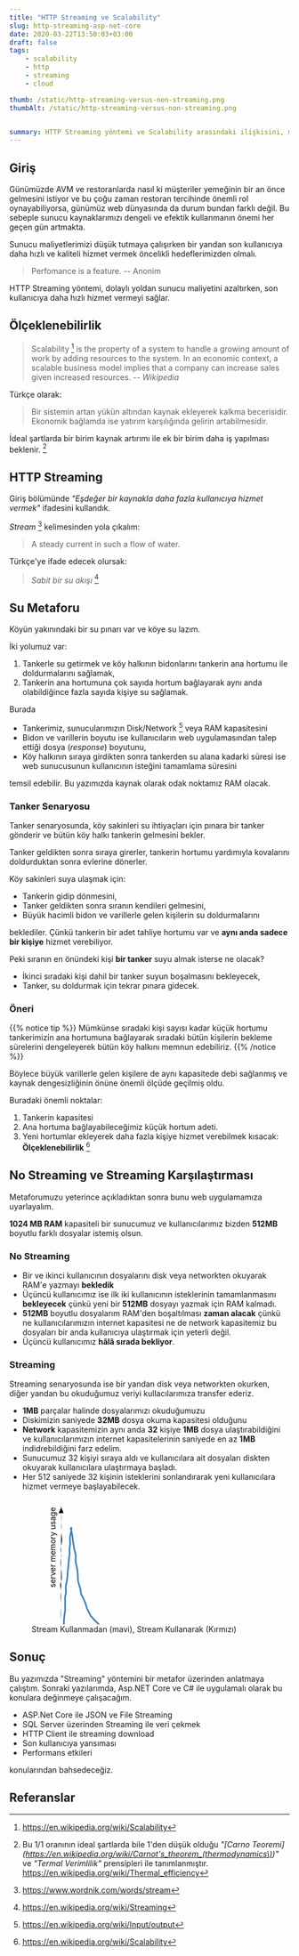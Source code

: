 ```yaml
---
title: "HTTP Streaming ve Scalability"
slug: http-streaming-asp-net-core
date: 2020-03-22T13:50:03+03:00
draft: false
tags:
    - scalability
    - http
    - streaming
    - cloud

thumb: /static/http-streaming-versus-non-streaming.png
thumbAlt: /static/http-streaming-versus-non-streaming.png


summary: HTTP Streaming yöntemi ve Scalability arasındaki ilişkisini, metaforla anlamaya çalışalım.
---
```


<link rel="stylesheet" href="/css/xkcd.css">

## Giriş

Günümüzde AVM ve restoranlarda nasıl ki müşteriler yemeğinin bir an önce gelmesini istiyor ve bu çoğu zaman restoran tercihinde önemli rol oynayabiliyorsa, günümüz web dünyasında da durum bundan farklı değil. Bu sebeple sunucu kaynaklarımızı dengeli ve efektik kullanmanın önemi her geçen gün artmakta.

Sunucu maliyetlerimizi düşük tutmaya çalışırken bir yandan son kullanıcıya daha hızlı ve kaliteli hizmet vermek öncelikli hedeflerimizden olmalı.

> Perfomance is a feature. -- Anonim

HTTP Streaming yöntemi, dolaylı yoldan sunucu maliyetini azaltırken, son kullanıcıya daha hızlı hizmet vermeyi sağlar.

## Ölçeklenebilirlik

> Scalability [^scalability] is the property of a system to handle a growing amount of work by adding resources to the system. In an economic context, a scalable business model implies that a company can increase sales given increased resources. -- *Wikipedia*

Türkçe olarak:

> Bir sistemin artan yükün altından kaynak ekleyerek kalkma becerisidir. Ekonomik bağlamda ise yatırım karşılığında gelirin artabilmesidir.

İdeal şartlarda bir birim kaynak artırımı ile ek bir birim daha iş yapılması beklenir. [^thermal-efficiency]

## HTTP Streaming

Giriş bölümünde *"Eşdeğer bir kaynakla daha fazla kullanıcıya hizmet vermek"* ifadesini kullandık.

*Stream* [^stream] kelimesinden yola çıkalım:

> A steady current in such a flow of water.

Türkçe'ye ifade edecek olursak:

> *Sabit bir su akışı* [^streaming] 

## Su Metaforu


Köyün yakınındaki bir su pınarı var ve köye su lazım. 

İki yolumuz var:

1. Tankerle su getirmek ve köy halkının bidonlarını tankerin ana hortumu ile doldurmalarını sağlamak,
2. Tankerin ana hortumuna çok sayıda hortum bağlayarak aynı anda olabildiğince fazla sayıda kişiye su sağlamak.

Burada

- Tankerimiz, sunucularımızın Disk/Network [^io] veya RAM kapasitesini
- Bidon ve varillerin boyutu ise kullanıcıların web uygulamasından talep ettiği dosya (*response*) boyutunu,
- Köy halkının sıraya girdikten sonra tankerden su alana kadarki süresi ise web sunucusunun kullanıcının isteğini tamamlama süresini

temsil edebilir. Bu yazımızda kaynak olarak odak noktamız RAM olacak.

### Tanker Senaryosu

Tanker senaryosunda, köy sakinleri su ihtiyaçları için pınara bir tanker gönderir ve bütün köy halkı tankerin gelmesini bekler.

Tanker geldikten sonra sıraya girerler, tankerin hortumu yardımıyla kovalarını doldurduktan sonra evlerine dönerler.

Köy sakinleri suya ulaşmak için:

- Tankerin gidip dönmesini,
- Tanker geldikten sonra sıranın kendileri gelmesini,
- Büyük hacimli bidon ve varillerle gelen kişilerin su doldurmalarını

beklediler. Çünkü tankerin bir adet tahliye hortumu var ve **aynı anda sadece bir kişiye**  hizmet verebiliyor.

Peki sıranın en önündeki kişi **bir tanker** suyu almak isterse ne olacak?

- İkinci sıradaki kişi dahil bir tanker suyun boşalmasını bekleyecek,
- Tanker, su doldurmak için tekrar pınara gidecek.

### Öneri



{{% notice tip %}}
Mümkünse sıradaki kişi sayısı kadar küçük hortumu tankerimizin ana hortumuna bağlayarak sıradaki bütün kişilerin bekleme sürelerini dengeleyerek bütün köy halkını memnun edebiliriz.
{{% /notice %}}

Böylece büyük varillerle gelen kişilere de aynı kapasitede debi sağlanmış  ve kaynak dengesizliğinin önüne önemli ölçüde geçilmiş oldu.

Buradaki önemli noktalar:

1. Tankerin kapasitesi
2. Ana hortuma bağlayabileceğimiz küçük hortum adeti.
3. Yeni hortumlar ekleyerek daha fazla kişiye hizmet verebilmek kısacak: **Ölçeklenebilirlik** [^scalability]

## No Streaming ve Streaming Karşılaştırması

Metaforumuzu yeterince açıkladıktan sonra bunu web uygulamamıza uyarlayalım.

**1024 MB RAM** kapasiteli bir sunucumuz ve kullanıcılarımız bizden **512MB** boyutlu farklı dosyalar istemiş olsun.

### No Streaming

- Bir ve ikinci kullanıcının dosyalarını disk veya networkten okuyarak RAM'e yazmayı **bekledik**
- Üçüncü kullanıcımız ise ilk iki kullanıcının isteklerinin tamamlanmasını **bekleyecek** çünkü yeni bir **512MB** dosyayı yazmak için RAM kalmadı.
- **512MB** boyutlu dosyalarım RAM'den boşaltılması **zaman alacak** çünkü ne kullanıcılarımızın internet kapasitesi ne de network kapasitemiz bu dosyaları bir anda kullanıcıya ulaştırmak için yeterli değil.
- Üçüncü kullanıcımız **hâlâ sırada bekliyor**.

### Streaming

Streaming senaryosunda ise bir yandan disk veya networkten okurken, diğer yandan bu okuduğumuz veriyi kullacılarımıza transfer ederiz.

- **1MB** parçalar halinde dosyalarımızı okuduğumuzu
- Diskimizin saniyede **32MB** dosya okuma kapasitesi olduğunu
- **Network** kapasitemizin aynı anda **32** kişiye **1MB** dosya ulaştırabildiğini ve kullanıcılarımızın internet kapasitelerinin saniyede en az **1MB** indidrebildiğini farz edelim.
- Sunucumuz 32 kişiyi sıraya aldı ve kullanıcılara ait dosyaları diskten okuyarak kullanıcılara ulaştırmaya başladı.
- Her 512 saniyede 32 kişinin isteklerini sonlandırarak yeni kullanıcılara hizmet vermeye başlayabilecek.


<figure>

<div id="plot">
<svg class="xkcd" width="640" height="340"><g transform="translate(20, 20)"><path class="x axis" d="M0,287.03448745695687L3.0150753768844223,286.9711915959499L6.030150753768845,286.91119959167065L9.045226130653266,286.86086446497444L12.06030150753769,286.82619244342635L15.075376884422111,286.8103469117577L18.090452261306535,286.8116579694019L21.105527638190953,286.823743179197L24.12060301507538,286.838020776829L27.1356783919598,286.8468614674283L30.150753768844222,286.8451914125606L33.165829145728644,286.8300631966767L36.18090452261307,286.79977673090184L39.19597989949749,286.7542019173065L42.211055276381906,286.6963161542805L45.226130653266324,286.6334256141091L48.24120603015075,286.5765515151895L51.25628140703517,286.53775339073763L54.271356783919586,286.52631240691903L57.286432160804004,286.5451997972017L60.30150753768842,286.58901442812027L63.31658291457284,286.6443123245863L66.33165829145726,286.6925523790324L69.34673366834167,286.71496341824866L72.3618090452261,286.69783875353227L75.3768844221105,286.63671636370833L78.39195979899493,286.5384400006561L81.40703517587934,286.42049149928107L84.42211055276377,286.3070459914486L87.43718592964818,286.22188399664753L90.4522613065326,286.180192487541L93.46733668341702,286.183467665596L96.48241206030144,286.22122881666235L99.49748743718587,286.27911380223026L102.51256281407028,286.3479909749926L105.5276381909547,286.42769275563586L108.54271356783912,286.52309299809326L111.55778894472354,286.63615654765005L114.57286432160795,286.7600784442454L117.58793969849238,286.87944033603986L120.60301507537679,286.97576467659593L123.61809045226121,287.03488999901367L126.63316582914563,287.0520900689189L129.64824120603004,287.0325457333224L132.66331658291446,286.9873829613866L135.6783919597989,286.9280808676034L138.6934673366833,286.86308481982866L141.7085427135677,286.7987909550595L144.72361809045213,286.74355896099837L147.73869346733656,286.7105694430428L150.75376884422099,286.715745232197L153.76884422110544,286.77059943988485L156.78391959798986,286.8740698210819L159.7989949748743,287.0089717065357L162.81407035175874,287.1462161799545L165.82914572864317,287.2551764792366L168.8442211055276,287.31491993807725L171.85929648241205,287.3209794578546L174.87437185929647,287.28542257531456L177.8894472361809,287.23143573689134L180.90452261306535,287.1852675303996L183.91959798994978,287.1679558173629L186.9346733668342,287.1885255186773L189.94974874371866,287.24036633936413L192.96482412060308,287.3025764605792L195.9798994974875,287.3468930326153L198.99497487437196,287.3481960350085L202.0100502512564,287.2940564678414L205.0251256281408,287.18865287897154L208.04020100502527,287.04926808352883L211.0552763819097,286.8978114420065L214.07035175879412,286.752432463711L217.08542713567857,286.6236014090158L220.100502512563,286.5154939062966L223.11557788944742,286.4299370747222L226.13065326633188,286.3690484847554L229.1457286432163,286.3347144534252L232.16080402010076,286.32628136126186L235.17587939698518,286.33936645294546L238.1909547738696,286.36728690455226L241.20603015075406,286.4037542144013L244.22110552763849,286.4441546318959L247.2361809045229,286.4843635716632L250.25125628140736,286.51891489163984L253.2663316582918,286.5412520284463L256.28140703517624,286.5466775065185L259.29648241206064,286.5357398131869L262.3115577889451,286.5152672446384L265.32663316582955,286.4962310225404L268.34170854271395,286.4900105877068L271.3567839195984,286.5051108296723L274.37185929648285,286.5451848655334L277.38693467336725,286.6081722563993L280.4020100502517,286.6863168028655L283.41708542713616,286.76733090779004L286.43216080402055,286.83686806202917L289.447236180905,286.8820077824698L292.46231155778946,286.8948929878677L295.47738693467386,286.8754647273351L298.4924623115583,286.8317901703667L301.5075376884427,286.77694905346374L304.52261306532716,286.72331174961164L307.53768844221156,286.67741425553294L310.552763819096,286.6390138914138L313.56783919598047,286.60498134538966L316.58291457286487,286.57485910537633L319.5979899497493,286.5538081995875L322.6130653266338,286.5510429208942L325.62814070351817,286.575033376862L328.6432160804026,286.62825026266216L331.6582914572871,286.703933155234L334.67336683417153,286.7867079178021L337.68844221105593,286.8577931534533L340.7035175879404,286.9031514134303L343.71859296482484,286.9201111375352L346.73366834170923,286.91766387348275L349.7487437185937,286.909346714157L352.76381909547814,286.9031831454354L355.77889447236254,286.8957370422822L358.793969849247,286.8744300696918L361.80904522613145,286.826242983336L364.82412060301584,286.7467222977671L367.8391959799003,286.6437808751066L370.85427135678475,286.53481661229006L373.86934673366915,286.4397138109366L376.8844221105536,286.373853773394L379.89949748743805,286.3443390468064L382.91457286432245,286.35029533027694L385.9296482412069,286.38589974439105L388.94472361809136,286.44376260925065L391.95979899497576,286.51680781499743L394.9748743718602,286.59815598160577L397.98994974874466,286.6798561284606L401.00502512562906,286.7518899742144L404.0201005025135,286.8026786763306L407.03517587939797,286.82154810060604L410.05025125628237,286.8024417417233L413.0653266331668,286.74709802453333L416.0804020100513,286.6658045958083L419.09547738693567,286.57488495782013L422.1105527638201,286.4916928368712L425.1256281407046,286.42902557713234L428.140703517589,286.39099000392525L431.1557788944734,286.3719991146633L434.1708542713579,286.35956352647577L437.1859296482423,286.3401514476861L440.20100502512673,286.30567359755037L443.2160804020112,286.2573734414512L446.2311557788956,286.20508568401084L449.24623115578004,286.16244769945354L452.2613065326645,286.14074887013095L455.2763819095489,286.14432698009597L458.29145728643334,286.1690163610786L461.3065326633178,286.203772293975L464.3216080402022,286.23485937035605L467.33668341708665,286.2513910013268L470.3517587939711,286.2500201214459L473.3668341708555,286.23610451395814L476.38190954773995,286.2201308347261L479.3969849246244,286.21139300303537L482.4120603015088,286.2133919300313L485.42713567839326,286.2244759268287L488.4422110552777,286.24288257107304L491.4572864321621,286.2712871621571L494.47236180904656,286.3160941883311L497.487437185931,286.38136114809356L500.5025125628154,286.4622295626051L503.51758793969987,286.5435884923132L506.5326633165843,286.605875096878L509.5477386934687,286.6347865353369L512.5628140703532,286.629245209239L515.5778894472376,286.6031327542275L518.5929648241221,286.57968195457306L521.6080402010065,286.5809802630303L524.6231155778909,286.61754566988515L527.6381909547754,286.68325036562305L530.6532663316598,286.7582643291682L533.6683417085442,286.81827293655306L536.6834170854287,286.8447714081987L539.6984924623131,286.83140679653184L542.7135678391975,286.7845158730626L545.728643216082,286.71923462475775L548.7437185929664,286.6539742984242L551.7587939698508,286.6052371267107L554.7738693467353,286.5834424381597L557.7889447236197,286.5898404685326L560.8040201005041,286.6152732308958L563.8190954773886,286.64248047331546L566.834170854273,286.6528828744279L569.8492462311574,286.63569916870165L572.8643216080419,286.5942734141698L575.8793969849263,286.54507398072894L578.8944723618107,286.5095054297281L581.9095477386952,286.503736683636L584.9246231155796,286.5327476929675L587.939698492464,286.5910273835788L590.9547738693485,286.667575374331L593.9698492462329,286.7511211194598L596.9849246231173,286.833100692941L600.0000000000017,286.9083151280765"></path><path class="y axis" d="M33.035905283424206,0L32.91593107787072,1.5075376884421985L32.852785388368986,3.015075376884454L32.85898703780148,4.5226130653265955L32.9335414767041,6.030150753768851L33.05822886577535,7.537688442211049L33.20127417833776,9.045226130653248L33.32793025882497,10.552763819095503L33.411932696688424,12.060301507537702L33.44121305860143,13.5678391959799L33.41702137506436,15.075376884422099L33.350502011833335,16.582914572864354L33.26054462686991,18.090452261306552L33.172504894848885,19.59798994974875L33.114785502725326,21.10552763819095L33.111153263004056,22.613065326633148L33.17037472261068,24.120603015075403L33.278476188667504,25.6281407035176L33.400064686798025,27.1356783919598L33.491007854473594,28.643216080402L33.51723403400944,30.150753768844197L33.4690716660014,31.658291457286452L33.363040112340414,33.16582914572865L33.232030011884255,34.67336683417085L33.11227772943359,36.18090452261305L33.03482005508896,37.688442211055246L33.022480555413615,39.1959798994975L33.088536505227935,40.7035175879397L33.23432394830167,42.2110552763819L33.447394204623784,43.7185929648241L33.703550568353904,45.226130653266324L33.973644568291554,46.73366834170855L34.23170792451645,48.24120603015075L34.459134553793035,49.74874371859295L34.642064808068,51.256281407035175L34.76505933660205,52.76381909547737L34.80833854560761,54.2713567839196L34.75386285918127,55.77889447236183L34.59701834846209,57.286432160804L34.35396010652386,58.793969849246224L34.05693849967657,60.30150753768845L33.74049525284685,61.80904522613065L33.429491268604544,63.31658291457288L33.137183650684285,64.82412060301505L32.87173286002944,66.3316582914573L32.64305501921286,67.8391959798995L32.464671166421574,69.3467336683417L32.35177791723104,70.85427135678393L32.318835867630504,72.36180904522612L32.37659946519449,73.86934673366835L32.525920770928934,75.37688442211055L32.749006640246705,76.88442211055278L33.00474236996823,78.39195979899498L33.23535154534245,79.89949748743717L33.38456528441676,81.40703517587943L33.41818819577059,82.9145728643216L33.33518096815687,84.42211055276383L33.16366170926201,85.92964824120602L32.94608903591626,87.43718592964822L32.72352497570506,88.94472361809048L32.52706169472797,90.45226130653265L32.37748402133072,91.95979899497488L32.28808535862262,93.4673366834171L32.264964979365416,94.97487437185927L32.30412951231463,96.48241206030153L32.39036853515947,97.9899497487437L32.502665824305026,99.49748743718592L32.62468628724875,101.00502512562815L32.75290412594874,102.51256281407032L32.89567540962666,104.02010050251258L33.06363609923579,105.52763819095478L33.258426646354714,107.03517587939697L33.46731485604654,108.5427135678392L33.66668638570111,110.05025125628137L33.832249768771966,111.55778894472363L33.95066714437946,113.06532663316582L34.02658509492519,114.57286432160802L34.080175924699276,116.08040201005025L34.13450047107109,117.58793969849245L34.19829909336968,119.0954773869347L34.25447916563893,120.60301507537687L34.26283296367038,122.1105527638191L34.176992579618535,123.6180904522613L33.966050365256905,125.1256281407035L33.628557507568495,126.63316582914575L33.193277150532765,128.14070351758792L32.71059761312935,129.64824120603015L32.242213643384495,131.15577889447238L31.852520936709368,132.66331658291458L31.599222981428053,134.1708542713568L31.520550396634658,135.67839195979897L31.621891201734332,137.1859296482412L31.869502826855005,138.69346733668343L32.1976830905356,140.20100502512562L32.52872627099246,141.70854271356785L32.79713501834885,143.21608040201005L32.96650303505709,144.72361809045225L33.03173707367037,146.23115577889448L33.008509167603805,147.7386934673367L32.91932412419135,149.2462311557789L32.78592712135797,150.7537688442211L32.63062379106695,152.2613065326633L32.48073544228724,153.76884422110552L32.36812320520845,155.27638190954775L32.32062195480569,156.78391959798995L32.35018044394184,158.29145728643215L32.44637636108919,159.79899497487438L32.58100460340685,161.30653266331657L32.7215642985386,162.8140703517588L32.84522003403899,164.32160804020103L32.944719896642944,165.8291457286432L33.02406400178326,167.33668341708542L33.08897091231547,168.84422110552762L33.13979948210661,170.35175879396985L33.17094991717311,171.85929648241208L33.17504429063877,173.36683417085425L33.147383811283305,174.87437185929647L33.08794922511082,176.3819095477387L33.0013571818753,177.8894472361809L32.89668171346123,179.39698492462313L32.78761889653509,180.9045226130653L32.691537704769225,182.41206030150752L32.62573678371763,183.91959798994975L32.601251953726184,185.42713567839195L32.617544918223686,186.93467336683418L32.66221971330925,188.4422110552764L32.717193106456484,189.9497487437186L32.768145124861526,191.4572864321608L32.81131063196086,192.964824120603L32.8532877729512,194.47236180904525L32.90417473134313,195.97989949748745L32.96846729229886,197.48743718592965L33.03903507839152,198.99497487437185L33.09781487863004,200.50251256281408L33.12332733533165,202.0100502512563L33.10188483925588,203.5175879396985L33.03669528989198,205.0251256281407L32.94940136828315,206.5326633165829L32.87232852853043,208.04020100502512L32.83523169533623,209.54773869346735L32.85364168360399,211.05527638190955L32.924176102012325,212.56281407035175L33.027064662900706,214.07035175879395L33.13236054497305,215.5778894472362L33.20688099194824,217.0854271356784L33.221621562942644,218.5929648241206L33.1602719418713,220.1005025125628L33.02682178082271,221.60804020100502L32.847705943267954,223.11557788944725L32.665248821419596,224.62311557788945L32.52408664518499,226.13065326633168L32.45674126440087,227.63819095477385L32.474655204651754,229.14572864321607L32.567526132642556,230.6532663316583L32.70960803103224,232.1608040201005L32.86961149236237,233.66834170854273L33.02071568167175,235.1758793969849L33.14746318827333,236.68341708542712L33.24665509954467,238.19095477386935L33.321625185810355,239.69849246231155L33.37358488125186,241.20603015075378L33.39655767920998,242.71356783919597L33.380137113745036,244.22110552763817L33.31779882967038,245.7286432160804L33.21404319990277,247.23618090452263L33.08552737076263,248.74371859296483L32.95719349918004,250.25125628140702L32.85745364660076,251.75879396984925L32.8141545566861,253.26633165829145L32.84929964163837,254.77386934673368L32.970860165357,256.2814070351759L33.164429331055324,257.7889447236181L33.39101672171392,259.2964824120603L33.59531065631124,260.8040201005025L33.722470354797046,262.3115577889447L33.73592240108792,263.81909547738695L33.628282713911375,265.32663316582915L33.42222623086536,266.83417085427135L33.16358100030525,268.34170854271355L32.911059913471384,269.8492462311558L32.72522163926616,271.356783919598L32.65708243044413,272.8643216080402L32.736849800438314,274.3718592964824L32.96541185733086,275.8793969849246L33.31255496222581,277.38693467336685L33.72418902923721,278.89447236180905L34.13683248979788,280.40201005025125L34.49391751694945,281.90954773869345L34.75762993677051,283.4170854271357L34.91265868297846,284.9246231155779L34.9624518328125,286.4321608040201L34.92162223511877,287.9396984924623L34.80850682550727,289.4472361809045L34.64029134403726,290.95477386934675L34.431162952947005,292.46231155778895L34.19263438819457,293.96984924623115L33.93467245179041,295.4773869346734L33.666506145251056,296.98492462311555L33.39671061491771,298.4924623115578L33.13280749081813,300"></path><path class="x axis arrow" d="M593.496292441772,291.0744631004807L596.4521340890795,289.84686413004795L599.4273031949833,288.63134482123786L602.4260324625266,287.43055061345245L605.4481480773192,286.24437287269785L605.4886925368783,286.9088474888244L602.5398198592522,285.6768929123406L599.5939065612263,284.4430887236068L596.6459538462052,283.210559170495L593.6941913541568,281.98041072802516"></path><path class="x axis arrow" d="M6.0763635921925765,291.3415530792529L3.099781942933772,290.12691661003964L0.11107769955785034,288.9198567621496L-2.905609803842972,287.7302864517751L-5.965841336851308,286.5679311599053L-6.079491498659473,286.5395981377111L-3.2467809295821723,285.2350422433844L-0.4582139934682491,283.90289657845557L2.3017802834895016,282.5528930015542L5.04999465031256,281.1955269808186"></path><path class="y axis arrow" d="M37.449225221875395,6.068410811145782L36.84762626577576,4.3457135638986415L36.226329479431165,2.6249860996759367L35.57915827843978,0.9068460769179296L34.9009422064579,-0.8081894587410829L34.191156859927474,-2.520068066945157L33.45811943635327,-4.229621467444815L32.72018251368397,-5.938684918035108L33.98008841133734,-5.935324492199641L33.290174127894524,-4.221458777686735L32.55569725336015,-2.512049322283076L31.78368139648175,-0.8063937651137394L30.989718126038547,0.8970670506990928L30.190762000038347,2.6000285809562342L29.40014976804036,4.303824500613587L28.625986004120442,6.009265267078717"></path><path class="y axis arrow" d="M37.54489294098176,293.94115596076483L37.025015481810215,295.67202535770485L36.509651653834254,297.4033461177644L35.97928265462181,299.1331663607003L35.40955935671182,300.85905117376643L34.780044990387054,302.5789568799911L34.085435549333056,304.29235307874285L33.34157548590391,306.00082421525707L33.40141976372918,305.99319135696044L32.77980019234206,304.272496171242L32.13111781729309,302.55450726588975L31.46003012227161,300.83875889253477L30.78316382067552,299.1235883798372L30.117926682331667,297.40725495081443L29.47509361691565,295.68868111449893L28.857212013516808,293.96761213198164"></path><path d="M33.333333333333336,259.89900419055704L51.11111111111111,32.90382274369745L68.88888888888889,151.73946869389047L86.66666666666667,191.35135067728817L104.44444444444444,211.157291668987L122.2222222222222,223.0408562640063L140,230.96323266068583L157.77777777777777,236.62207294402836L175.55555555555554,240.86620315653528L193.33333333333331,244.1671933218184L211.1111111111111,246.8079854540449L228.88888888888886,248.96863356223025L246.66666666666669,250.76917365238467L264.4444444444444,252.29270757482305L282.2222222222222,253.59859379405594L299.99999999999994,254.73036185072445L317.7777777777778,255.7206589003094L335.55555555555554,256.59445041464903L353.33333333333326,257.37115398295094L371.1111111111111,258.0660992809053L388.8888888888888,258.69155004906423L406.66666666666663,259.25743407739844L424.4444444444444,259.7718741031569L442.2222222222221,260.24158021363195L460.00000000000006,260.6721441482341L477.7777777777777,261.0682629680681L495.55555555555554,261.4339111094533L513.3333333333333,261.7724742033285L531.1111111111111,262.0868542190697L548.8888888888888,262.379552854415L566.6666666666666,262.652738247404" class="bgline" style="stroke: white; stroke-width: 6px; fill: none;"></path><path d="M33.39039359229143,259.90012139995906L33.579263379830664,258.39823486065467L33.75047328358004,256.8960025502555L33.902265899040486,255.39339005971988L34.03707615646391,253.8904450636819L34.162335431375226,252.38731306450632L34.28867851419091,250.88420228571073L34.425249533963736,249.3812917644594L34.57466836233274,247.87863279644003L34.73200458871346,246.3761288468461L34.88976881853971,244.8736332773311L35.045392887877554,243.3710958046165L35.20415864794517,241.86861984452884L35.37329271989101,240.36634689045138L35.55010708177421,238.86422431234988L35.71289501557533,237.3618271042762L35.82291638973878,235.85839675514052L35.839431619637104,234.35313560562943L35.74179965801158,232.84563951505933L35.54732701465789,231.33624733565085L35.31416325170598,229.8260976047805L35.12550097266741,228.31681918920276L35.061244593540394,226.8099765747165L35.170192302132705,225.3065252037822L35.45488324686671,223.8065147915702L35.87377229226261,222.30913190651162L36.35717752098068,220.81301221387287L36.82920955676945,219.3166698401895L37.2281592751187,217.8188965537543L37.52003029115222,216.3190267235044L37.702462551488495,214.81701414085484L37.799125183645,213.31332223468382L37.84722773685517,211.80867954809653L37.882599647543415,210.30378760232645L37.927198951631304,208.79907632399198L37.98367801121138,207.29459764492668L38.039665384111686,205.7901093388987L38.0800813525544,204.28531615308606L38.100432016234734,202.78013009932044L38.11247653224676,201.2747814156187L38.13835806270016,199.76970365327116L38.19776045332976,198.26528221146683L38.29752869050695,196.7616511113838L38.43058759385185,195.25867182476813L38.58347674533129,193.75608080382224L38.74594826348508,192.25367740049916L38.9161180912357,190.7514247259673L39.09896624769391,189.24942028634172L39.30027023362315,187.74777720200234L39.51992867944593,186.246493488187L39.74823058379255,184.74537900867415L39.96702578054328,183.24407839290294L40.155256314085044,181.74217933734664L40.29564249213399,180.23934351485718L40.37882378954745,178.73538765135046L40.40397604805434,177.23029561024765L40.378549009190685,175.72421325351004L40.31935786694392,174.2174698136572L40.25285361203511,172.7105831869634L40.20941879338246,171.2041482475131L40.2104905196097,169.6985847224465L40.25509227151784,168.19387349203907L40.31624872838758,166.6894863939151L40.352929727548315,165.18462007939826L40.33320431410895,163.67864935744203L40.25618532755264,162.1715568579171L40.15951076523591,160.66407951271424L40.10608595761768,159.15744897461437L40.15549796469172,157.65283192643452L40.33511287477664,156.15076418157142L40.62673329694488,154.65088944482747L40.97511820618759,153.15212612643L41.31155660423983,151.65312890172248L41.57837222686372,150.1527685002484L41.74338231241775,148.65041480071952L41.80215052888701,147.14598094212374L41.77258659626276,145.6398175872153L41.6874226460384,144.13256561365088L41.58696811389751,142.62501425865727L41.512021272273984,141.11796233062364L41.49668355308875,139.61207751737797L41.56236440132483,138.1077790044211L41.71488078689943,136.6051806849178L41.945473992545715,135.10411106786097L42.23475242559875,133.60419047622074L42.557729883373995,132.1049296934903L42.8886173276768,130.60582378407236L43.204887903096434,129.10643168416672L43.4903762358084,127.60643688438552L43.7367939230855,126.10567710222927L43.943297899933846,124.60413583093543L44.114524933631,123.10190385593151L44.257977970197345,121.59912808089419L44.3814622872707,120.09596132899188L44.4909180209487,118.59251990491754L44.58948752723286,117.08886533432366L44.67882410893859,115.58502998799668L44.76240403719501,114.08108192946901L44.848602403323945,112.57718513855673L44.95054628521322,111.07359663643541L45.08128541106366,109.57057192981512L45.24631102471881,108.06821853431816L45.43805756515273,106.56638832029935L45.637078464164645,105.06470053433725L45.82102127980976,103.56271752755404L45.976890309731104,102.06018485103684L46.108331917124815,100.55717389863005L46.232002241830585,99.05401078865788L46.365118236579434,97.55103261986145L46.513188013974876,96.04834723814434L46.66687652057637,94.54577186814495L46.80979059660973,93.04298554054816L46.931345399796605,91.53978100979424L47.036383019189735,90.0362530814013L47.14589741779643,88.53281280595493L47.28802863497529,87.03001115039982L47.48265626395463,85.52823734655632L47.72657273780635,84.02742859197676L47.98764865170018,82.52695581007058L48.21388525962418,81.02580089315663L48.355301064503024,79.52298523021071L48.38805331780598,78.01804199294784L48.32736533667139,76.51126924578881L48.221939642327335,75.0036205580937L48.13356842436967,73.49630578793966L48.11341404140059,71.99032666698906L48.18598922379506,70.48616314141358L48.34549278611846,68.98370162710017L48.56238359583943,67.48236372444774L48.79521519514499,65.98133793394354L49.003452469846955,64.47983059969619L49.15797808719239,62.97727161987814L49.246533961147684,61.47342098771023L49.27237097467607,59.9683423537451L49.247593547707744,58.46227271606156L49.18633895681202,56.955488874985974L49.10304959449794,55.44827360485189L49.01655077978315,53.94099549535355L48.954582538616386,52.434197681386706L48.951771678759854,50.928558137357726L49.03870555855824,49.42467574741042L49.22752303400887,47.92278818386325L49.503836073037014,46.42261373673111L49.831502739781236,44.923444766208405L50.16814267284923,43.42445148744889L50.481997537999604,41.925012089226016L50.76058818819736,40.424882236504345L51.00759753312602,38.924134038688976L51.23174927769244,37.42293830126374L51.435119044848236,35.92133566381767L51.60792704131755,34.41913464322067L51.73327967623374,32.91600447198414L50.541577581107994,32.925123255956294L50.87132882813733,34.42545556495912L51.22900182006986,35.924743602750084L51.57993984561635,37.42428352779007L51.89761281069468,38.92506756365225L52.17585430915622,40.42732633347441L52.42726521186393,41.93058856561032L52.66959438204776,43.434190453876624L52.9111230978772,44.937822279077125L53.14595753373098,46.441704469857825L53.36152619643438,47.946307199141614L53.55086163548816,49.451891049066234L53.7198961420332,50.958234152378054L53.885507189548896,52.464705292806514L54.06733547821579,53.97056990960513L54.27924762913787,55.47530939216142L54.52424550610143,56.97881147098988L54.79373139520841,58.48139769995987L55.07077413189145,59.983701303384635L55.33640695355648,61.486431636794435L55.57710457539898,62.990094544849086L55.790496524122105,64.4947786830761L55.9871474909132,66.00008893279983L56.18818496635273,67.50523512742168L56.41989952642411,69.00923400132791L56.706344792125996,70.51118595085686L57.06073767988949,72.0105966643032L57.47750023222449,73.50767475686811L57.9286308028925,75.00346748806751L58.368380440796884,76.49968586531776L58.74677777241967,77.99819881432401L59.027043862314194,79.50038186457508L59.19811129408313,81.00664893663253L59.27520335947137,82.51643068050157L59.28875735199087,84.02858874363673L59.269546213236595,85.54197222027886L59.23981868760293,87.05574900901914L59.214770971186056,88.56935077323789L59.21007904654035,90.0821912323371L59.246717754056306,91.59348592882412L59.347270259114794,93.10239025396979L59.525685977346335,94.60838250065248L59.778604383026355,96.11158835228773L60.08575763112342,97.6127658247936L60.4200472133177,99.11292840039411L60.75980369256905,100.61288651444553L61.09393405585881,102.11305504482141L61.417097086671546,103.61363375262772L61.72147137751555,105.11491515793108L61.99453639455256,106.6173675277789L62.22549656356782,108.12139461585528L62.41355397151474,109.62702626404959L62.56883522411251,111.13388373805051L62.70420688814716,112.64148582920373L62.82550630180622,114.14961422148914L62.92920662591869,115.65840081843305L63.00931263025757,117.16806984120629L63.06685996431343,118.67858255659397L63.11369207205723,120.18949602065999L63.16797171188363,121.70013094757223L63.24608395082543,123.20987453702514L63.35781454770907,124.71836080235627L63.50806681506738,126.22540636003637L63.70234858669902,127.73080521748528L63.950191925788296,129.23420087623893L64.26250104153758,130.73518551967268L64.64400749119038,132.2335821878926L65.08642713055615,133.72970070728394L65.56795856915264,135.22435644825214L66.05982132355234,136.71862579876682L66.53489574828538,138.21352303157997L66.9724909014068,139.7098219864031L67.35826563297351,141.2080590211924L67.68391974615975,142.70854456270058L67.9506908244691,144.21123232539534L68.17404680349775,145.71554380961956L68.3821158683482,147.22042702331316L68.60468362541346,148.72476798698105L68.85906038877228,150.22791929614607L69.14372604390616,151.72993780297978L69.21227219870904,151.70318515766874L69.97154916213924,153.21824617014076L70.72603624115025,154.7338446065909L71.47660883165045,156.24988224779085L72.22504638926021,157.7661594392114L72.96928821778721,159.2829073905121L73.70342209017585,160.80078945226785L74.42021052251724,162.32061766858112L75.1123290754988,163.84321383993154L75.77137144622068,165.36952115165514L76.38706526701584,166.90069216114446L76.94960515129415,168.43782703061774L77.45537737812194,169.9813312187689L77.9131035665952,171.53022616185388L78.34639913633184,173.08186221498676L78.79021472491358,174.63231792431944L79.28154866136197,176.1774420854749L79.84776636040128,177.7141643049411L80.49782577677858,179.24147950216604L81.22091556453172,180.76060070778834L81.99345466089224,182.2741737118631L82.79034884497139,183.78501408045364L83.59379536947029,185.2951192778905L84.39506943425654,186.80546822482918L85.1900116992295,188.31652759831405L85.97343779244895,189.82887908373624L86.73785645758458,191.343363198408L86.78574657095264,191.32462919915844L88.18560244855992,192.84090727175985L89.5786058822286,194.35872302976622L90.9851471721545,195.87350089878473L92.4237674195455,197.381080263862L93.90130553755385,198.87992647589556L95.40749804283209,200.37234265603297L96.91770584524035,201.86385780526098L98.4029229063189,203.36098086584815L99.84155022764195,204.86855864353817L101.22574113181892,206.38835192928516L102.55892850504407,207.91959038493755L103.84788873483548,209.4607533921177L105.09657624158972,211.01095358062844L104.87847200381549,210.9949656800501L106.68514032218752,212.37843310352878L108.47198805636154,213.76931341096332L110.25636635617565,215.16111728503768L112.05888632743601,216.54613618729417L113.89851364671955,217.91727696860045L115.78858269781622,219.26955257919704L117.73418617136957,220.60105835651763L119.73078038585435,221.9134936341208L121.76450851663151,223.21204085426058L121.90513816510088,223.21874007127974L124.50823253997278,224.31493415815586L127.1060052615883,225.41411368665536L129.70540802671127,226.5123787625401L132.32129148877783,227.60139818556718L134.96462813218562,228.6750164040585L137.63049878590257,229.73599306755233L140.2948944935319,230.79779717417895L140.31074221364875,230.7191762046005L143.2992455695227,231.6422568665618L146.24130952038888,232.6018109657038L149.15916761774398,233.58037630491864L152.08510502506928,234.55259616652427L155.0438127969143,235.49907823429945L158.03949984270923,236.41651683725902L158.03030555183688,236.35762637752634L161.03095804343442,237.02551301594255L164.00970306373324,237.71634111332216L166.96112705118372,238.4357797402047L169.89165828103413,239.1770972199488L172.81426829446562,239.92670978126284L175.7418091878599,240.67115873520407L175.68789985521872,240.68801514083682L179.23716304363506,241.35668520039886L182.7954750655195,242.0131719344669L186.3579386691255,242.66406898986457L189.9196093080804,243.31603369077524L193.4765732067755,243.97433553434655L193.44544573232176,243.97850852426964L196.98804242479926,244.52847667451366L200.52240931993376,245.09229554652916L204.0510129250924,245.6658140165564L207.57999180017674,246.238700908537L211.11782420061064,246.79668734656914L211.1153675875729,246.7992298991297L214.685069182222,247.2022611754036L218.26748241273626,247.57914466797024L221.8570501797476,247.94131130781705L225.4487392690709,248.29911439622384L229.0401471815892,248.65749586418437L229.04556159297903,248.58190341770452L232.62901014284125,248.87316050358297L236.20695445139236,249.17800423207473L239.77271130971656,249.51293140372286L243.31935883777308,249.89502795372016L246.84354250831035,250.33257418089934L246.77386345162213,250.45645980444164L250.27729358030854,250.9132265860523L253.78254464559166,251.36468134183812L257.29940928668213,251.78225704070462L260.8336820353214,252.14904990779797L264.3857469079255,252.46393969262593L264.4024977840805,252.43546855879828L267.9722964946632,252.64817074386895L271.54230507202146,252.86015866975652L275.10953886538647,253.08159027697056L278.6742188485678,253.31171350472218L282.2386726098563,253.5426066545545L282.245890431777,253.50564891736826L285.81230748335815,253.6893495174382L289.3776549175352,253.8772504968183L292.93815278115596,254.0841957024335L296.49069878506555,254.32236779990887L300.03431028095133,254.59562564160186L300.01309464900623,254.6715931812101L303.5481255308285,254.96176714623633L307.08324454334917,255.25154558146318L310.6216687054317,255.52649053453985L314.1653697430256,255.77775291675545L317.71480321186124,256.0032881980004L317.72126922466157,256.00808344133503L321.27991843791017,256.1671061945651L324.84262296315467,256.30550204930194L328.4101708999097,256.4192624240335L331.9832823370189,256.5047246660468L335.5616539690696,256.5634315049689L335.5843966862261,256.4294160203039L339.16388960354647,256.4477826310349L342.74089983124657,256.48035566045667L346.3125373069847,256.54367259087616L349.87637863844566,256.6516005306115L353.4308577854027,256.813100657478L353.411166095027,256.8733833147794L356.9502331444364,257.11782275982347L360.48545534451455,257.3868515060698L364.0208645247763,257.6546844415939L367.5601556134065,257.89769106901485L371.10550370044734,258.1019608447507L371.102333715652,258.1284713307469L374.65783661548664,258.25393565519715L378.2142892558396,258.372651136757L381.7693106918168,258.50153673667046L385.3220157118727,258.64688275584797L388.8734551862237,258.8012217251724L388.87223788937433,258.8223267428409L392.428396810193,258.9307647270222L395.9888826090861,259.00521947743755L399.5528976720194,259.05195544242764L403.11809311540793,259.08942071749937L406.68163182361496,259.13989796517507L406.6841756731378,259.1061670634761L410.2399059894563,259.20754524345267L413.79298808380076,259.3318024274932L417.34511381522117,259.46432199718015L420.8974943185979,259.5946404943433L424.45018938372334,259.72224137206297L424.44653122144956,259.75212864049314L427.9974385547109,259.8900521853451L431.54663586555563,260.04415627258345L435.0949126899626,260.20697016951584L438.6436911564039,260.3650374384973L442.1942957004762,260.5058260295971L442.19434181214365,260.5293723943599L445.7497515516018,260.61699035041386L449.30676355775756,260.68806910113574L452.8649450705514,260.7470757602061L456.42422724816396,260.79472093902837L459.9847334900592,260.8297308614725L459.991476577446,260.7677767617858L463.55274517770164,260.7829002898968L467.11289395853805,260.81058816725727L470.6706439797786,260.8651900745138L474.22542590926514,260.9530939059559L477.77774127961027,261.06867247670345L477.77374919484106,261.11723029765403L481.32579286095785,261.2330468583646L484.8793205851812,261.3308247281589L488.4343975199728,261.4097719804153L491.99015836869637,261.48040627512813L495.5452622821725,261.55902560211854L495.5439649992132,261.58606468045866L499.0955727585436,261.70560149778976L502.64601646683906,261.8404192487158L506.1966660544371,261.97253434498333L509.7488592555958,262.08438584832624L513.3033018308564,262.16670897597834L513.3064410125071,262.15265557590214L516.8645825100522,262.1789736716351L520.4239507212747,262.18794950476956L523.9844746761419,262.1805863908846L527.5462402125781,262.15567082445756L531.1092156505752,262.1136506712207L531.1170819165677,261.9961912984549L534.6806069633399,261.9337193203572L538.2435181717678,261.88056809094036L541.8048172768425,261.8518956356849L545.3636142763605,261.86121607755246L548.9195120585312,261.9145593089956L548.9154190360695,261.94793473619416L552.4674864570945,262.05932016420496L556.0192656645113,262.1753945302138L559.5716921996617,262.28093754197357L563.1252791356637,262.3676020292936L566.680136873634,262.43359187992985" style="stroke: steelblue; stroke-width: 3px; fill: none;"></path><path d="M33.333333333333336,283.3910034602076L51.11111111111111,283.38788378367025L68.88888888888889,283.0513471900725L86.66666666666667,281.25420130493086L104.44444444444444,279.2372333351429L122.2222222222222,277.58699812726104L140,276.22781567872755L157.77777777777777,275.0766644412396L175.55555555555554,274.0790162665314L193.33333333333331,273.1988886519902L211.1111111111111,272.41154009116144L228.88888888888886,271.69927844694433L246.66666666666669,271.04902683645173L264.4444444444444,270.4508498522208L282.2222222222222,269.8970227780431L299.99999999999994,269.3814212421397L317.7777777777778,268.89910775216964L335.55555555555554,268.4460436110617L353.33333333333326,268.0188832265847L371.1111111111111,267.61482407601056L388.8888888888888,267.2314951856457L406.66666666666663,266.8668728409037L424.4444444444444,266.51921591954874L442.2222222222221,266.1870156097171L460.00000000000006,265.8689558362464L477.7777777777777,265.563881770315L495.55555555555554,265.270774518682L513.3333333333333,264.98873059215947L531.1111111111111,264.71694510972617L548.8888888888888,264.4546979512293L566.6666666666666,264.20134225853235" class="bgline" style="stroke: white; stroke-width: 6px; fill: none;"></path><path d="M33.333264591632165,283.29307065588614L36.88889042802154,283.39257224887496L40.44450849824642,283.4810097824303L44.00011189986838,283.5485497036854L47.55569442191515,283.5863435564494L51.11125307319504,283.5901299421179L51.12443522843475,283.563847706592L54.67654781963618,283.4510711459319L58.22831344187857,283.3337123666016L61.78061948165279,283.2234905695275L65.33376883270329,283.1244058974734L68.88750483782057,283.03306882689145L68.87287101519975,283.01173407334215L72.41955432407738,282.6303633234101L75.96800583626336,282.2533654412766L79.52213612081893,281.89041148764L83.08547592377808,281.55023319915284L86.65835035915708,281.2336346013511L86.68246976976415,281.2890238776333L90.25975835698694,280.9335196172206L93.8237920476014,280.5488078272511L97.3679093024497,280.12020962281196L100.89131221454467,279.6459667938922L104.39932552709185,279.1378125587247L104.36326767673924,279.0186065402944L107.87927822949874,278.5820561547444L111.40762141591367,278.17872024969597L114.95291260453145,277.821029022373L118.51504712274583,277.508700566547L122.08882939295455,277.2277420550746L122.12901389987051,277.2822125475923L125.69589282968148,277.0474028072054L129.25160594501196,276.77608152843817L132.79637605693347,276.46897729002563L136.3359668825804,276.1449370985819L139.87887871122814,275.83175638619696L139.89517425812986,275.82309719264384L143.45979314288132,275.62785927437386L147.0331928706792,275.46652304323595L150.61042727594577,275.31999200051905L154.18616182499755,275.16767020902466L157.75655922052954,274.99474236548605L157.7663410151246,275.0257145597834L161.32381589728078,274.8347353744526L164.8786609162466,274.63204035467993L168.43403878071877,274.4317191198853L171.99265267416664,274.2458141406082L175.5556836537674,274.0795869340275L175.56553837833997,274.12942725299644L179.13239519547693,274.01047053286277L182.69860616976732,273.88825245312165L186.26260586584658,273.75486792092704L189.8234339015904,273.6054672247984L193.3802436154878,273.43577491650905L193.37174342989448,273.41570690602015L196.91755370907637,273.20322681904275L200.45628003040682,272.95075903324437L203.98872230995065,272.6628189344242L207.51828488231047,272.3586233939449L211.0506221714999,272.0700906430001L211.04335727352955,271.9887626336444L214.5975861566306,271.83803199574425L218.16366551631614,271.76124719677506L221.73837156373511,271.73829210305837L225.31668347842086,271.7378372757412L228.8938666382637,271.73033912630854L228.90934083567808,271.8390667070865L232.47582370941288,271.7837041793599L236.03738526344242,271.6947046230267L239.59468519081616,271.5765770143999L243.1486641250132,271.4357505466912L246.700445874738,271.27990640864766L246.69342262772403,271.24782315528716L250.24502720949215,271.09883209287267L253.79825867010612,270.96192871159434L257.3542807051943,270.84575924944977L260.9139442130347,270.75664586563965L264.4773486696596,270.6953276653292L264.48459737900396,270.7730758596731L268.0499097294194,270.74060840955025L271.61220165669164,270.68390216091956L275.1686662093289,270.58043141840665L278.71791697773875,270.419070289657L282.26061443641635,270.2051190612345L282.24226064944077,270.06975243520174L285.78164709483997,269.8272556777935L289.32361054591973,269.60697250545627L292.86987016095736,269.42372192651703L296.4203382568189,269.2767481193004L299.97346615158654,269.1527015682071L299.9735430719163,269.13762472911753L303.5269402199127,269.02127263826L307.0798896728622,268.9007951065734L310.6334722236415,268.78615147377394L314.1889419278164,268.68889766854386L317.74691079237476,268.614673240913L317.75311784670873,268.6572000757588L321.31432703720327,268.62204797399033L324.87621838050103,268.5935876184042L328.43861390025637,268.57007310613744L332.0015753585165,268.5521103072279L335.5648813100869,268.53752690041665L335.5711948198539,268.6087643217172L339.1319470410588,268.5774016122403L342.69003696863444,268.51833873074395L346.2451834059158,268.42864993083106L349.79801553656233,268.3148816337561L353.34978536313184,268.19006045906144L353.3455805303252,268.1535961431304L356.89904017049116,268.0497303133826L360.4542833508429,267.9654825154462L364.0116155821074,267.9042132114027L367.5711181402957,267.8668163958923L371.1323624859894,267.84857835401954L371.13704641672535,267.91552675678804L374.696566522592,267.88482731218977L378.25183865564276,267.8048754380043L381.80127869297434,267.6573042789944L385.34507641709104,267.4443142375254L388.88528918309163,267.1897589825218L388.870407074308,267.0062171704022L392.4131994570703,266.7777201940842L395.9599528967734,266.5975052217873L399.5110231320298,266.46990841261413L403.06580906789503,266.387602916951L406.62328353681414,266.3380684128831L406.6286742012312,266.381177341798L410.18827952294197,266.3634181489723L413.7479347329677,266.3462967281304L417.3073122157097,266.3256248430034L420.86633045738455,266.30036042176545L424.4249940263754,266.27056186660633L424.4284402727558,266.30509916575784L427.9861196385829,266.2670731554444L431.543438442269,266.22422325316796L435.10084019300194,266.18248308357613L438.6590425496285,266.15145406719813L442.21864532001126,266.1391609187708L442.2239626548821,266.2113357435783L445.7850010951301,266.22433950216544L449.3447006612094,266.2186343501737L452.9015100204302,266.17254256369614L456.45492097151015,266.07896273427497L460.00593182773844,265.95184490627696L460.0010487299445,265.8842341653346L463.5537331076997,265.781390853273L467.1092279074286,265.7194909242191L470.667130984478,265.69267576949926L474.22595818997945,265.67932369808705L477.7839749487109,265.65416470485866L477.78417074413426,265.66081961012793L481.3379821179146,265.5757507793361L484.89015564658956,265.4658469724769L488.4416258668819,265.34527875859004L491.99321904169796,265.2265749289759L495.5453169429009,265.11552436748684L495.54278365879617,265.0695151393467L499.09557037116656,264.96947495994164L502.64841906737047,264.8704115209605L506.20159491004136,264.7765032516576L509.75562964352116,264.6961293723025L513.3110494025769,264.63758070756006L513.3133056400483,264.66122240681324L516.8717525516097,264.65414697902213L520.4312125918623,264.66363900782505L523.9911646093103,264.68117622467105L527.5512198560178,264.7004015254588L531.1112143419941,264.7186332202167L531.115382064673,264.7893272698964L534.6748068083783,264.80245106261395L538.2334343101936,264.80206356579436L541.7905568897918,264.77617133814874L545.3455996423787,264.7150311571646L548.8984867542066,264.61735816625287L548.8940137261234,264.54459944163455L552.4447265632915,264.40897582934423L555.9956057869979,264.27627102151365L559.5472195208492,264.15645121933966L563.099773008418,264.05311686947095L566.6531970336044,263.9650537615368" style="stroke: red; stroke-width: 3px; fill: none;"></path><text class="x label" text-anchor="end" x="588" y="291.38928032437326" dy=".75em">time</text><text class="y label" text-anchor="end" x="4.800000000000001" y="33.333333333333336" dy="-.75em" transform="rotate(-90)">server memory usage</text></g></svg></div>
  <figcaption>Stream Kullanmadan (mavi), Stream Kullanarak (Kırmızı)</figcaption>
</figure>


## Sonuç

Bu yazımızda "Streaming" yöntemini bir metafor üzerinden anlatmaya çalıştım. Sonraki yazılarımda, Asp.NET Core ve C# ile uygulamalı olarak bu konulara değinmeye çalışacağım.


- ASP.Net Core ile JSON ve File Streaming
- SQL Server üzerinden Streaming ile veri çekmek
- HTTP Client ile streaming download
- Son kullanıcıya yansıması
- Performans etkileri

konularından bahsedeceğiz.


## Referanslar

[^streaming]: https://en.wikipedia.org/wiki/Streaming
[^scalability]: https://en.wikipedia.org/wiki/Scalability
[^thermal-efficiency]: Bu 1/1 oranının ideal şartlarda bile 1'den düşük olduğu *"[Carno Teoremi](https://en.wikipedia.org/wiki/Carnot's_theorem_(thermodynamics\))"* ve *"Termal Verimlilik"* prensipleri ile tanımlanmıştır. https://en.wikipedia.org/wiki/Thermal_efficiency
[^stream]: https://www.wordnik.com/words/stream
[^io]: https://en.wikipedia.org/wiki/Input/output